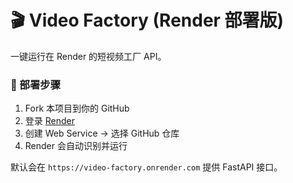 # 🎬 Video Factory (Render 部署版)

一键运行在 Render 的短视频工厂 API。

### 🚀 部署步骤
1. Fork 本项目到你的 GitHub
2. 登录 [Render](https://dashboard.render.com/)
3. 创建 Web Service → 选择 GitHub 仓库
4. Render 会自动识别并运行

默认会在 `https://video-factory.onrender.com` 提供 FastAPI 接口。

